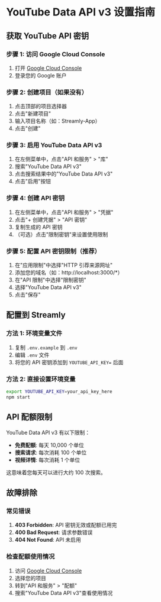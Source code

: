 # YouTube Data API v3 设置指南

## 获取 YouTube API 密钥

### 步骤 1: 访问 Google Cloud Console
1. 打开 [Google Cloud Console](https://console.cloud.google.com/)
2. 登录您的 Google 账户

### 步骤 2: 创建项目（如果没有）
1. 点击顶部的项目选择器
2. 点击"新建项目"
3. 输入项目名称（如：Streamly-App）
4. 点击"创建"

### 步骤 3: 启用 YouTube Data API v3
1. 在左侧菜单中，点击"API 和服务" > "库"
2. 搜索"YouTube Data API v3"
3. 点击搜索结果中的"YouTube Data API v3"
4. 点击"启用"按钮

### 步骤 4: 创建 API 密钥
1. 在左侧菜单中，点击"API 和服务" > "凭据"
2. 点击"+ 创建凭据" > "API 密钥"
3. 复制生成的 API 密钥
4. （可选）点击"限制密钥"来设置使用限制

### 步骤 5: 配置 API 密钥限制（推荐）
1. 在"应用限制"中选择"HTTP 引荐来源网址"
2. 添加您的域名（如：http://localhost:3000/*）
3. 在"API 限制"中选择"限制密钥"
4. 选择"YouTube Data API v3"
5. 点击"保存"

## 配置到 Streamly

### 方法 1: 环境变量文件
1. 复制 `.env.example` 到 `.env`
2. 编辑 `.env` 文件
3. 将您的 API 密钥添加到 `YOUTUBE_API_KEY=` 后面

### 方法 2: 直接设置环境变量
```bash
export YOUTUBE_API_KEY=your_api_key_here
npm start
```

## API 配额限制

YouTube Data API v3 有以下限制：
- **免费配额**: 每天 10,000 个单位
- **搜索请求**: 每次消耗 100 个单位
- **视频详情**: 每次消耗 1 个单位

这意味着您每天可以进行大约 100 次搜索。

## 故障排除

### 常见错误
1. **403 Forbidden**: API 密钥无效或配额已用完
2. **400 Bad Request**: 请求参数错误
3. **404 Not Found**: API 未启用

### 检查配额使用情况
1. 访问 [Google Cloud Console](https://console.cloud.google.com/)
2. 选择您的项目
3. 转到"API 和服务" > "配额"
4. 搜索"YouTube Data API v3"查看使用情况
